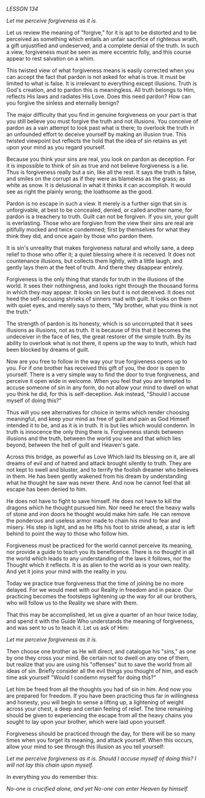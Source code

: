 *LESSON 134*

*Let me perceive forgiveness as it is.*

Let us review the meaning of "forgive," for it is apt to be distorted and to be perceived as something which entails an unfair sacrifice of righteous wrath, a gift unjustified and undeserved, and a complete denial of the truth. In such a view, forgiveness must be seen as mere eccentric folly, and this course appear to rest salvation on a whim.

This twisted view of what forgiveness means is easily corrected when you can accept the fact that pardon is not asked for what is true. It must be limited to what is false. It is irrelevant to everything except illusions. Truth is God's creation, and to pardon this is meaningless. All truth belongs to Him, reflects His laws and radiates His Love. Does this need pardon? How can you forgive the sinless and eternally benign?

The major difficulty that you find in genuine forgiveness on your part is that you still believe you must forgive the truth and not illusions. You conceive of pardon as a vain attempt to look past what is there; to overlook the truth in an unfounded effort to deceive yourself by making an illusion true. This twisted viewpoint but reflects the hold that the idea of sin retains as yet upon your mind as you regard yourself.

Because you think your sins are real, you look on pardon as deception. For it is impossible to think of sin as true and not believe forgiveness is a lie. Thus is forgiveness really but a sin, like all the rest. It says the truth is false, and smiles on the corrupt as if they were as blameless as the grass; as white as snow. It is delusional in what it thinks it can accomplish. It would see as right the plainly wrong; the loathsome as the good.

Pardon is no escape in such a view. It merely is a further sign that sin is unforgivable, at best to be concealed, denied, or called another name, for pardon is a treachery to truth. Guilt can not be forgiven. If you sin, your guilt is everlasting. Those who are forgiven from the view their sins are real are pitifully mocked and twice condemned; first by themselves for what they think they did, and once again by those who pardon them.

It is sin's unreality that makes forgiveness natural and wholly sane, a deep relief to those who offer it; a quiet blessing where it is received. It does not countenance illusions, but collects them lightly, with a little laugh, and gently lays them at the feet of truth. And there they disappear entirely.

Forgiveness is the only thing that stands for truth in the illusions of the world. It sees their nothingness, and looks right through the thousand forms in which they may appear. It looks on lies but it is not deceived. It does not heed the self-accusing shrieks of sinners mad with guilt. It looks on them with quiet eyes, and merely says to them, "My brother, what you think is not the truth."

The strength of pardon is its honesty, which is so uncorrupted that it sees illusions as illusions, not as truth. It is because of this that it becomes the undeceiver in the face of lies, the great restorer of the simple truth. By its ability to overlook what is not there, it opens up the way to truth, which had been blocked by dreams of guilt.

Now are you free to follow in the way your true forgiveness opens up to you. For if one brother has received this gift of you, the door is open to yourself. There is a very simple way to find the door to true forgiveness, and perceive it open wide in welcome. When you feel that you are tempted to accuse someone of sin in any form, do not allow your mind to dwell on what you think he did, for this is self-deception. Ask instead, "Should I accuse myself of doing this?"

Thus will you see alternatives for choice in terms which render choosing meaningful, and keep your mind as free of guilt and pain as God Himself intended it to be, and as it is in truth. It is but lies which would condemn. In truth is innocence the only thing there is. Forgiveness stands between illusions and the truth, between the world you see and that which lies beyond, between the hell of guilt and Heaven's gate.

Across this bridge, as powerful as Love Which laid Its blessing on it, are all dreams of evil and of hatred and attack brought silently to truth. They are not kept to swell and bluster, and to terrify the foolish dreamer who believes in them. He has been gently wakened from his dream by understanding what he thought he saw was never there. And now he cannot feel that all escape has been denied to him.

He does not have to fight to save himself. He does not have to kill the dragons which he thought pursued him. Nor need he erect the heavy walls of stone and iron doors he thought would make him safe. He can remove the ponderous and useless armor made to chain his mind to fear and misery. His step is light, and as he lifts his foot to stride ahead, a star is left behind to point the way to those who follow him.

Forgiveness must be practiced for the world cannot perceive its meaning, nor provide a guide to teach you its beneficence. There is no thought in all the world which leads to any understanding of the laws it follows, nor the Thought which it reflects. It is as alien to the world as is your own reality. And yet it joins your mind with the reality in you.

Today we practice true forgiveness that the time of joining be no more delayed. For we would meet with our Reality in freedom and in peace. Our practicing becomes the footsteps lightening up the way for all our brothers, who will follow us to the Reality we share with them.

That this may be accomplished, let us give a quarter of an hour twice today, and spend it with the Guide Who understands the meaning of forgiveness, and was sent to us to teach it. Let us ask of Him:

_Let me perceive forgiveness as it is._

Then choose one brother as He will direct, and catalogue his "sins," as one by one they cross your mind. Be certain not to dwell on any one of them, but realize that you are using his "offenses" but to save the world from all ideas of sin. Briefly consider all the evil things you thought of him, and each time ask yourself "Would I condemn myself for doing this?"

Let him be freed from all the thoughts you had of sin in him. And now you are prepared for freedom. If you have been practicing thus far in willingness and honesty, you will begin to sense a lifting up, a lightening of weight across your chest, a deep and certain feeling of relief. The time remaining should be given to experiencing the escape from all the heavy chains you sought to lay upon your brother, which were laid upon yourself.

Forgiveness should be practiced through the day, for there will be so many times when you forget its meaning, and attack yourself. When this occurs, allow your mind to see through this illusion as you tell yourself:

_Let me perceive forgiveness as it is._
_Should I accuse myself of doing this?_
_I will not lay this chain upon myself._

In everything you do remember this:

_No-one is crucified alone, and yet_
_No-one can enter Heaven by himself._